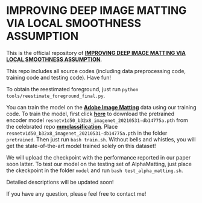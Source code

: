 # IMPROVING DEEP IMAGE MATTING VIA LOCAL SMOOTHNESS ASSUMPTION
This is the official repository of [**IMPROVING DEEP IMAGE MATTING VIA LOCAL SMOOTHNESS ASSUMPTION**](https://arxiv.org/abs/2112.13809).

This repo includes all source codes (including data preprocessing code, training code and testing code). 
Have fun!

To obtain the reestimated foreground, just run `python tools/reestimate_foreground_final.py`.

You can train the model on the [**Adobe Image Matting**](https://sites.google.com/view/deepimagematting) data using our training code.
To train the model,
first click [**here**](https://download.openmmlab.com/mmclassification/v0/resnet/resnetv1d50_b32x8_imagenet_20210531-db14775a.pth) 
to download the pretrained encoder model `resnetv1d50_b32x8_imagenet_20210531-db14775a.pth` from the 
celebrated repo [**mmclassification**](https://github.com/open-mmlab/mmclassification).
Place `resnetv1d50_b32x8_imagenet_20210531-db14775a.pth` in the folder `pretrained`.
Then just run `bash train.sh`.
Without bells and whistles, you will get the state-of-the-art model trained solely on this dataset!

We will upload the checkpoint with the performance reported in our paper soon latter.
To test our model on the testing set of AlphaMatting, just place the ckeckpoint in the folder `model` and run `bash test_alpha_matting.sh`.

Detailed descriptions will be updated soon!

If you have any question, please feel free to contact me!

